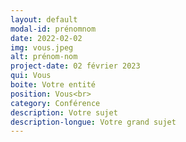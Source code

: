 ```yaml
---
layout: default
modal-id: prénomnom
date: 2022-02-02
img: vous.jpeg
alt: prénom-nom
project-date: 02 février 2023
qui: Vous
boite: Votre entité
position: Vous<br>
category: Conférence
description: Votre sujet
description-longue: Votre grand sujet
---
```

